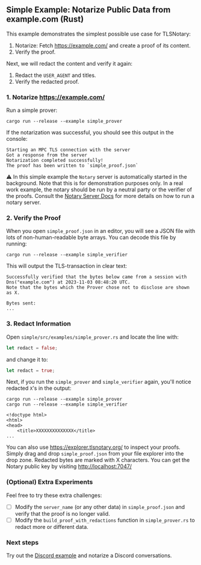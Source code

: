 ## Simple Example: Notarize Public Data from example.com (Rust) <a name="rust-simple"></a>

This example demonstrates the simplest possible use case for TLSNotary:
1. Notarize: Fetch <https://example.com/> and create a proof of its content.
2. Verify the proof.

Next, we will redact the content and verify it again:
1. Redact the `USER_AGENT` and titles.
2. Verify the redacted proof.

### 1. Notarize <https://example.com/>

Run a simple prover:

```shell
cargo run --release --example simple_prover
```

If the notarization was successful, you should see this output in the console:

```log
Starting an MPC TLS connection with the server
Got a response from the server
Notarization completed successfully!
The proof has been written to `simple_proof.json`
```

⚠️ In this simple example the `Notary` server is automatically started in the background. Note that this is for demonstration purposes only. In a real work example, the notary should be run by a neutral party or the verifier of the proofs. Consult the [Notary Server Docs](https://docs.tlsnotary.org/developers/notary_server.html) for more details on how to run a notary server.

### 2. Verify the Proof

When you open `simple_proof.json` in an editor, you will see a JSON file with lots of non-human-readable byte arrays. You can decode this file by running:

```shell
cargo run --release --example simple_verifier
```

This will output the TLS-transaction in clear text:

```log
Successfully verified that the bytes below came from a session with Dns("example.com") at 2023-11-03 08:48:20 UTC.
Note that the bytes which the Prover chose not to disclose are shown as X.

Bytes sent:
...
```

### 3. Redact Information

Open `simple/src/examples/simple_prover.rs` and locate the line with:

```rust
let redact = false;
```

and change it to:

```rust
let redact = true;
```

Next, if you run the `simple_prover` and `simple_verifier` again, you'll notice redacted `X`'s in the output:

```shell
cargo run --release --example simple_prover
cargo run --release --example simple_verifier
```

```log
<!doctype html>
<html>
<head>
    <title>XXXXXXXXXXXXXX</title>
...
```

You can also use <https://explorer.tlsnotary.org/> to inspect your proofs. Simply drag and drop `simple_proof.json` from your file explorer into the drop zone. Redacted bytes are marked with X characters. You can get the Notary public key by visiting <http://localhost:7047/>

### (Optional) Extra Experiments

Feel free to try these extra challenges:

- [ ] Modify the `server_name` (or any other data) in `simple_proof.json` and verify that the proof is no longer valid.
- [ ] Modify the `build_proof_with_redactions` function in `simple_prover.rs` to redact more or different data.

### Next steps

Try out the [Discord example](../Discord/README.md) and notarize a Discord conversations.


